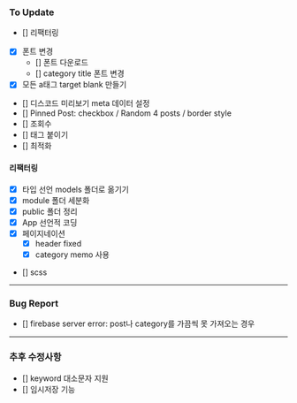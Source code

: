 ### To Update

- [] 리팩터링
- [x] 폰트 변경
  - [] 폰트 다운로드
  - [] category title 폰트 변경
- [x] 모든 a태그 target blank 만들기
- [] 디스코드 미리보기 meta 데이터 설정
- [] Pinned Post: checkbox / Random 4 posts / border style
- [] 조회수
- [] 태그 붙이기
- [] 최적화

#### 리팩터링

- [x] 타입 선언 models 폴더로 옮기기
- [x] module 폴더 세분화
- [x] public 폴더 정리
- [x] App 선언적 코딩
- [x] 페이지네이션
  - [x] header fixed
  - [x] category memo 사용
- [] scss

---

### Bug Report

- [] firebase server error: post나 category를 가끔씩 못 가져오는 경우

---

### 추후 수정사항

- [] keyword 대소문자 지원
- [] 임시저장 기능
